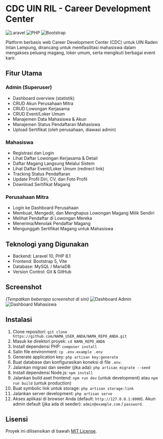 # CDC UIN RIL - Career Development Center

![Laravel](https://img.shields.io/badge/Laravel-v10-FF2D20?style=flat-square&logo=laravel)
![PHP](https://img.shields.io/badge/PHP-8.1-777BB4?style=flat-square&logo=php)
![Bootstrap](https://img.shields.io/badge/Bootstrap-v5-7952B3?style=flat-square&logo=bootstrap)

Platform berbasis web Career Development Center (CDC) untuk UIN Raden Intan Lampung, dirancang untuk memfasilitasi mahasiswa dalam mengakses peluang magang, loker umum, serta mengikuti berbagai event karir.

## Fitur Utama

### Admin (Superuser)
- Dashboard overview (statistik)
- CRUD Akun Perusahaan Mitra
- CRUD Lowongan Kerjasama
- CRUD Event/Loker Umum
- Manajemen Data Mahasiswa & Akun
- Manajemen Status Pendaftaran Mahasiswa
- Upload Sertifikat (oleh perusahaan, diawasi admin)

### Mahasiswa
- Registrasi dan Login
- Lihat Daftar Lowongan Kerjasama & Detail
- Daftar Magang Langsung Melalui Sistem
- Lihat Daftar Event/Loker Umum (redirect link)
- Tracking Status Pendaftaran
- Update Profil Diri, CV, dan Foto Profil
- Download Sertifikat Magang

### Perusahaan Mitra
- Login ke Dashboard Perusahaan
- Membuat, Mengedit, dan Menghapus Lowongan Magang Milik Sendiri
- Melihat Pendaftar di Lowongan Mereka
- Menerima/Menolak Pendaftar Magang
- Mengunggah Sertifikat Magang untuk Mahasiswa

## Teknologi yang Digunakan
- Backend: Laravel 10, PHP 8.1
- Frontend: Bootstrap 5, Vite
- Database: MySQL / MariaDB
- Version Control: Git & GitHub

## Screenshot
*(Tempatkan beberapa screenshot di sini)*
![Dashboard Admin](path/to/screenshot_admin.png)
![Dashboard Mahasiswa](path/to/screenshot_mahasiswa.png)

## Instalasi
1. Clone repositori: `git clone https://github.com/NAMA_USER_ANDA/NAMA_REPO_ANDA.git`
2. Masuk ke direktori proyek: `cd NAMA_REPO_ANDA`
3. Install dependensi PHP: `composer install`
4. Salin file environment: `cp .env.example .env`
5. Generate application key: `php artisan key:generate`
6. Buat database dan konfigurasikan koneksi di file `.env`.
7. Jalankan migrasi dan seeder (jika ada): `php artisan migrate --seed`
8. Install dependensi Node.js: `npm install`
9. Jalankan build aset frontend: `npm run dev` (untuk development) atau `npm run build` (untuk production)
10. Buat symbolic link untuk storage: `php artisan storage:link`
11. Jalankan server development: `php artisan serve`
12. Akses aplikasi di browser Anda (default: `http://127.0.0.1:8000`). Akun admin default (jika ada di seeder): `admin@example.com` / `password`.

## Lisensi
Proyek ini dilisensikan di bawah [MIT License](LICENSE).
